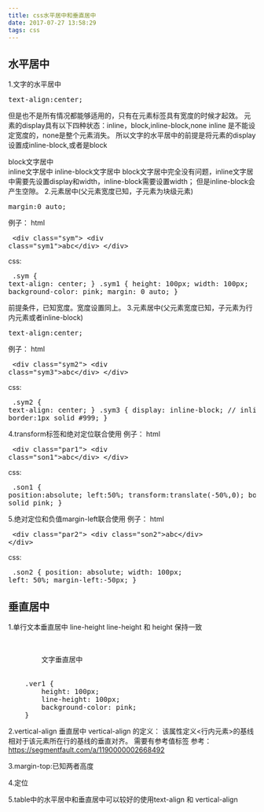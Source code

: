 ```yaml
---
title: css水平居中和垂直居中
date: 2017-07-27 13:58:29
tags: css
---
```

## 水平居中
1.文字的水平居中
<pre>text-align:center;</pre>
但是也不是所有情况都能够适用的，只有在元素标签具有宽度的时候才起效。
元素的display具有以下四种状态：inline，block,inline-block,none
inline 是不能设定宽度的，none是整个元素消失。
所以文字的水平居中的前提是将元素的display设置成inline-block,或者是block
    <div class="word">block文字居中</div>
	<label class="word2">inline文字居中</label>
	<span class="word3">inline-block文字居中</span>
block文字居中完全没有问题，inline文字居中需要先设置display和width，inline-block需要设置width；
但是inline-block会产生空隙。
2.元素居中(父元素宽度已知，子元素为块级元素)
    <pre>margin:0 auto;</pre>
    例子：
    html
    <pre>
        &lt;div class="sym"&gt;
            &lt;div class="sym1"&gt;abc&lt;/div&gt;
        &lt;/div&gt;
    </pre>
    css:
    <pre>
        .sym {
                text-align: center;
        }
        .sym1 {
            height: 100px;
            width: 100px;
            background-color: pink;
            margin: 0 auto;
        }
    </pre>
    前提条件，已知宽度。宽度设置同上。
3.元素居中(父元素宽度已知，子元素为行内元素或者inline-block)
<pre>text-align:center;</pre>
例子：
    html
    <pre>
        &lt;div class="sym2"&gt;
            &lt;div class="sym3"&gt;abc&lt;/div&gt;
        &lt;/div&gt;
    </pre>
    css:
    <pre>
        .sym2 {
            text-align: center;
        }
        .sym3 {
            display: inline-block; // inline
            border:1px solid #999;
        }
    </pre>
4.transform标签和绝对定位联合使用
例子：
    html
    <pre>
        &lt;div class="par1"&gt;
            &lt;div class="son1"&gt;abc&lt;/div&gt;
        &lt;/div&gt;
    </pre>
    css:
    <pre>
        .son1 {
        		position:absolute;
        	  	left:50%;
        	  	transform:translate(-50%,0);
        	  	border:1px solid pink;
        	}
    </pre>
5.绝对定位和负值margin-left联合使用
例子：
    html
    <pre>
        &lt;div class="par2"&gt;
            &lt;div class="son2"&gt;abc&lt;/div&gt;
        &lt;/div&gt;
    </pre>
    css:
    <pre>
        .son2 {
        		position: absolute;
                width: 100px;
                left: 50%;
                margin-left:-50px;
        	}
    </pre>

## 垂直居中
1.单行文本垂直居中 line-height
line-height 和 height 保持一致
<pre>
    <div class="ver1">
		文字垂直居中
	</div>
	.ver1 {
        height: 100px;
        line-height: 100px;
        background-color: pink;
    }
</pre>

2.vertical-align 垂直居中
vertical-align 的定义：
该属性定义&lt;行内元素&gt;的基线相对于该元素所在行的基线的垂直对齐。
需要有参考值标签
参考：https://segmentfault.com/a/1190000002668492

3.margin-top:已知两者高度

4.定位

5.table中的水平居中和垂直居中可以较好的使用text-align 和 vertical-align

